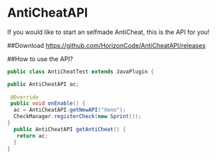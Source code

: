 # AntiCheatAPI
If you would like to start an selfmade AntiCheat, this is the API for you!

##Download
https://github.com/HorizonCode/AntiCheatAPI/releases

##How to use the API?
```java
public class AntiCheatTest extends JavaPlugin {

public AntiCheatAPI ac;		
 
 @Override	
 public void onEnable() {		
  ac = AntiCheatAPI.getNewAPI("Xeno");		
  CheckManager.registerCheck(new Sprint());	
}	
  public AntiCheatAPI getAntiCheat() {		
   return ac;	
  }
}
```
